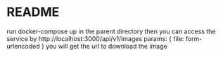 # README

run docker-compose up in the parent directory then you can access the service by 
http://localhost:3000/api/v1/images params: { file: form-urlencoded }
you will get the url to download the image

